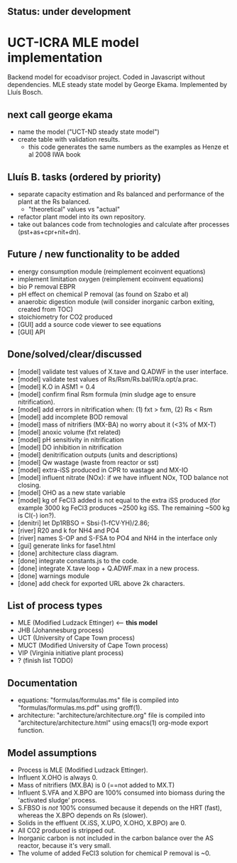 ## Status: under development 

# UCT-ICRA MLE model implementation
  Backend model for ecoadvisor project.
  Coded in Javascript without dependencies.
  MLE steady state model by George Ekama.
  Implemented by Lluís Bosch.

## next call george ekama
  - name the model ("UCT-ND steady state model")
  - create table with validation results.
    - this code generates the same numbers as the examples as Henze et al 2008 IWA book

## Lluís B. tasks (ordered by priority)
  - separate capacity estimation and Rs balanced and performance of the plant at the Rs balanced.
    - "theoretical" values vs "actual"
  - refactor plant model into its own repository.
  - take out balances code from technologies and calculate after processes (pst+as+cpr+nit+dn).

## Future / new functionality to be added
  - energy consumption module (reimplement ecoinvent equations)
  - implement limitation oxygen (reimplement ecoinvent equations)
  - bio P removal EBPR
  - pH effect on chemical P removal (as found on Szabo et al)
  - anaerobic digestion module (will consider inorganic carbon exiting, created from TOC)
  - stoichiometry for CO2 produced
  - [GUI] add a source code viewer to see equations
  - [GUI] API

## Done/solved/clear/discussed
  - [model] validate test values of X.tave and Q.ADWF in the user interface.
  - [model] validate test values of Rs/Rsm/Rs.bal/IR/a.opt/a.prac.
  - [model] K.O in ASM1 = 0.4
  - [model] confirm final Rsm formula (min sludge age to ensure nitrification).
  - [model] add errors in nitrification when: (1) fxt > fxm, (2) Rs < Rsm
  - [model] add incomplete BOD removal
  - [model] mass of nitrifiers (MX-BA) no worry about it (<3% of MX-T)
  - [model] anoxic volume (fxt related)
  - [model] pH sensitivity in nitrification
  - [model] DO inhibition in nitrification
  - [model] denitrification outputs (units and descriptions)
  - [model] Qw wastage (waste from reactor or sst)
  - [model] extra-iSS produced in CPR to wastage and MX-IO
  - [model] influent nitrate (NOx): if we have influent NOx, TOD balance not closing.
  - [model] OHO as a new state variable
  - [model] kg of FeCl3 added is not equal to the extra iSS produced (for example 3000 kg FeCl3 produces ~2500 kg iSS. The remaining ~500 kg is Cl(-) ion?).
  - [denitri] let Dp1RBSO = Sbsi·(1-fCV·YH)/2.86;
  - [river] R20 and k for NH4 and PO4
  - [river] names S-OP and S-FSA to PO4 and NH4 in the interface only
  - [gui] generate links for fase1.html
  - [done] architecture class diagram.
  - [done] integrate constants.js to the code.
  - [done] integrate X.tave loop + Q.ADWF.max in a new process.
  - [done] warnings module
  - [done] add check for exported URL above 2k characters.

## List of process types
  - MLE (Modified Ludzack Ettinger) <-- **this model**
  - JHB (Johannesburg process)
  - UCT (University of Cape Town process)
  - MUCT (Modified University of Cape Town process)
  - VIP (Virginia initiative plant process)
  - ? (finish list TODO)

## Documentation
  - equations: "formulas/formulas.ms" file is compiled into "formulas/formulas.ms.pdf" using groff(1).
  - architecture: "architecture/architecture.org" file is compiled into "architecture/architecture.html" using emacs(1) org-mode export function.

## Model assumptions
  - Process is MLE (Modified Ludzack Ettinger).
  - Influent X.OHO is always 0.
  - Mass of nitrifiers (MX.BA) is 0 (==not added to MX.T)
  - Influent S.VFA and X.BPO are 100% consumed into biomass during the 'activated sludge' process.
  - S.FBSO is *not* 100% consumed because it depends on the HRT (fast), whereas the X.BPO depends on Rs (slower).
  - Solids in the effluent (X.iSS, X.UPO, X.OHO, X.BPO) are 0.
  - All CO2 produced is stripped out.
  - Inorganic carbon is not included in the carbon balance over the AS reactor, because it's very small.
  - The volume of added FeCl3 solution for chemical P removal is ~0.
